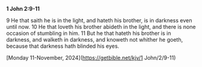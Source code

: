 **1 John 2:9-11**

9 He that saith he is in the light, and hateth his brother, is in darkness even until now. 10 He that loveth his brother abideth in the light, and there is none occasion of stumbling in him. 11 But he that hateth his brother is in darkness, and walketh in darkness, and knoweth not whither he goeth, because that darkness hath blinded his eyes.

[Monday 11-November, 2024](https://getbible.net/kjv/1 John/2/9-11)
